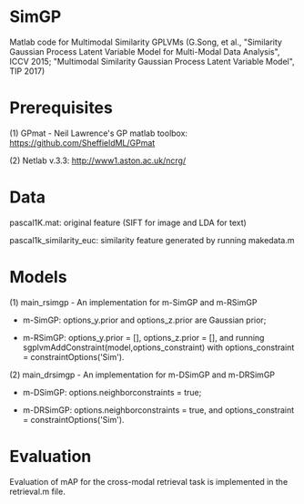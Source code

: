 # SimGP

Matlab code for Multimodal Similarity GPLVMs (G.Song, et al., "Similarity Gaussian Process Latent Variable Model
for Multi-Modal Data Analysis", ICCV 2015; "Multimodal Similarity Gaussian Process Latent
Variable Model", TIP 2017)

# Prerequisites
(1) GPmat - Neil Lawrence's GP matlab toolbox: https://github.com/SheffieldML/GPmat

(2) Netlab v.3.3: http://www1.aston.ac.uk/ncrg/

# Data
pascal1K.mat: original feature (SIFT for image and LDA for text) 

pascal1k_similarity_euc: similarity feature generated by running makedata.m

# Models
(1) main_rsimgp - An implementation for m-SimGP and m-RSimGP

- m-SimGP: options_y.prior and options_z.prior are Gaussian prior;
                  
- m-RSimGP: options_y.prior = [], options_z.prior = [], and running sgplvmAddConstraint(model,options_constraint) with                       options_constraint = constraintOptions('Sim').

(2) main_drsimgp - An implementation for m-DSimGP and m-DRSimGP

- m-DSimGP: options.neighborconstraints = true; 

- m-DRSimGP: options.neighborconstraints = true, and options_constraint = constraintOptions('Sim').


# Evaluation
Evaluation of mAP for the cross-modal retrieval task is implemented in the retrieval.m file.
